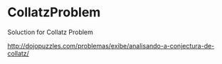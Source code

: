 CollatzProblem
==============

Soluction for Collatz Problem

http://dojopuzzles.com/problemas/exibe/analisando-a-conjectura-de-collatz/